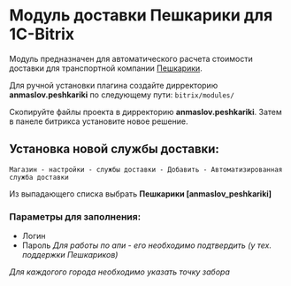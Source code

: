 Модуль доставки Пешкарики для 1C-Bitrix
============================

Модуль предназначен для автоматического расчета стоимости доставки для транспортной компании [Пешкарики](https://peshkariki.ru/).

Для ручной установки плагина создайте дирректорию **anmaslov.peshkariki** по следующему пути: ```bitrix/modules/```

Скопируйте файлы проекта в дирректорию **anmaslov.peshkariki**. Затем в панеле битрикса установите новое решение.

## Установка новой службы доставки:
~~~
Магазин - настройки - службы доставки - Добавить - Автоматизированная служба доставки
~~~
Из выпадающего списка выбрать **Пешкарики [anmaslov_peshkariki]**

### Параметры для заполнения:
- Логин
- Пароль
*Для работы по апи - его необходимо подтвердить (у тех. поддержки Пешкариков)*

*Для каждогого города необходимо указать точку забора*
